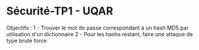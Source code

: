 Sécurité-TP1 - UQAR
===================

Objectifs :
 1 - Trouver le mot de passe correspondant à un hash MD5 par utilisation d'un dictionnaire
 2 - Pour les hashs restant, faire une attaque de type brute force
 
 
